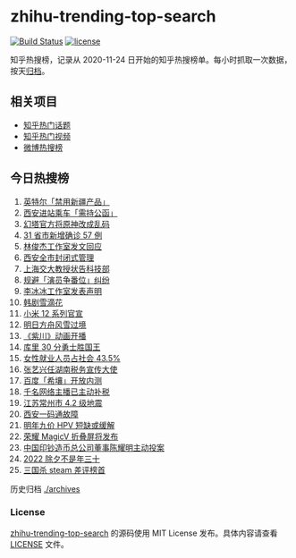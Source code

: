 # zhihu-trending-top-search

[![Build Status](https://github.com/justjavac/zhihu-trending-top-search/workflows/ci/badge.svg?branch=main)](https://github.com/justjavac/zhihu-trending-top-search/actions)
[![license](https://img.shields.io/github/license/justjavac/zhihu-trending-top-search)](https://github.com/justjavac/zhihu-trending-top-search/blob/main/LICENSE)

知乎热搜榜，记录从 2020-11-24 日开始的知乎热搜榜单。每小时抓取一次数据，按天[归档](./archives)。

## 相关项目

- [知乎热门话题](https://github.com/justjavac/zhihu-trending-hot-questions)
- [知乎热门视频](https://github.com/justjavac/zhihu-trending-hot-video)
- [微博热搜榜](https://github.com/justjavac/weibo-trending-hot-search)

## 今日热搜榜

<!-- BEGIN -->
<!-- 最后更新时间 Thu Dec 23 2021 06:06:54 GMT+0800 (China Standard Time) -->

1. [英特尔「禁用新疆产品」](https://www.zhihu.com/search?q=英特尔)
1. [西安进站乘车「需持公函」](https://www.zhihu.com/search?q=西安火车站)
1. [幻塔官方将原神改成乱码](https://www.zhihu.com/search?q=原神)
1. [31 省市新增确诊 57 例](https://www.zhihu.com/search?q=国内疫情)
1. [林俊杰工作室发文回应](https://www.zhihu.com/search?q=林俊杰)
1. [西安全市封闭式管理](https://www.zhihu.com/search?q=西安封闭式管理)
1. [上海交大教授状告科技部](https://www.zhihu.com/search?q=上海交大教授)
1. [规避「演员争番位」纠纷](https://www.zhihu.com/search?q=演员争番位)
1. [李冰冰工作室发表声明](https://www.zhihu.com/search?q=李冰冰)
1. [韩剧雪滴花](https://www.zhihu.com/search?q=雪滴花)
1. [小米 12 系列官宣](https://www.zhihu.com/search?q=小米12)
1. [明日方舟风雪过境](https://www.zhihu.com/search?q=明日方舟)
1. [《紫川》动画开播](https://www.zhihu.com/search?q=紫川)
1. [库里 30 分勇士胜国王](https://www.zhihu.com/search?q=勇士)
1. [女性就业人员占社会 43.5%](https://www.zhihu.com/search?q=女性就业比重)
1. [张艺兴任湖南税务宣传大使](https://www.zhihu.com/search?q=张艺兴)
1. [百度「希壤」开放内测](https://www.zhihu.com/search?q=希壤)
1. [千名网络主播已主动补税](https://www.zhihu.com/search?q=主播补税)
1. [江苏常州市 4.2 级地震](https://www.zhihu.com/search?q=江苏地震)
1. [西安一码通故障](https://www.zhihu.com/search?q=西安一码通)
1. [明年九价 HPV 短缺或缓解](https://www.zhihu.com/search?q=九价)
1. [荣耀 MagicV 折叠屏将发布](https://www.zhihu.com/search?q=荣耀折叠屏)
1. [中国印钞造币总公司董事陈耀明主动投案](https://www.zhihu.com/search?q=陈耀明)
1. [2022 除夕不是年三十](https://www.zhihu.com/search?q=2022年三十)
1. [三国杀 steam 差评榜首](https://www.zhihu.com/search?q=三国杀)

<!-- END -->

历史归档 [./archives](./archives)

### License

[zhihu-trending-top-search](https://github.com/justjavac/zhihu-trending-top-search)
的源码使用 MIT License 发布。具体内容请查看 [LICENSE](./LICENSE) 文件。
